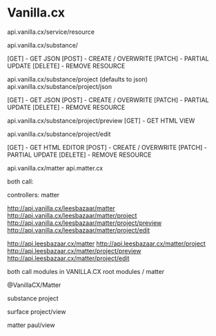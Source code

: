# Vanilla.cx




api.vanilla.cx/service/resource

api.vanilla.cx/substance/

[GET] - GET JSON
[POST] - CREATE / OVERWRITE
[PATCH] - PARTIAL UPDATE
[DELETE] - REMOVE RESOURCE

api.vanilla.cx/substance/project (defaults to json)
api.vanilla.cx/substance/project/json

[GET] - GET JSON
[POST] - CREATE / OVERWRITE
[PATCH] - PARTIAL UPDATE
[DELETE] - REMOVE RESOURCE



api.vanilla.cx/substance/project/preview
[GET] - GET HTML VIEW



api.vanilla.cx/substance/project/edit

[GET] - GET HTML EDITOR
[POST] - CREATE / OVERWRITE
[PATCH] - PARTIAL UPDATE
[DELETE] - REMOVE RESOURCE






api.vanilla.cx/matter
api.matter.cx

both call:

controllers:
    matter





http://api.vanilla.cx/leesbazaar/matter
http://api.vanilla.cx/leesbazaar/matter/project
http://api.vanilla.cx/leesbazaar/matter/project/preview
http://api.vanilla.cx/leesbazaar/matter/project/edit


http://api.leesbazaar.cx/matter
http://api.leesbazaar.cx/matter/project
http://api.leesbazaar.cx/matter/project/preview
http://api.leesbazaar.cx/matter/project/edit

both call modules in VANILLA.CX root modules / matter


@VanillaCX/Matter



substance
project

surface
project/view

matter
paul/view


